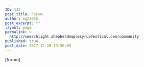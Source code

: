 ```yaml
---
ID: 133
post_title: Forum
author: ng23055
post_excerpt: ""
layout: page
permalink: >
  http://searchlight.shepherdmaplesyrupfestival.com/community
published: true
post_date: 2017-12-20 19:50:09
---
```

[forum]